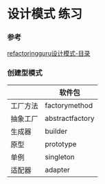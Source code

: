 # 设计模式 练习

### 参考
[refactoringguru设计模式-目录](https://refactoringguru.cn/design-patterns/catalog)

### 创建型模式
|      | 软件包             |
|------|-----------------|
| 工厂方法 | factorymethod   |
| 抽象工厂 | abstractfactory |
| 生成器  | builder         |
| 原型   | prototype       |
| 单例   | singleton       |
| 适配器  | adapter         |